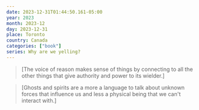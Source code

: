 ```yaml
---
date: 2023-12-31T01:44:50.161-05:00
year: 2023
month: 2023-12
day: 2023-12-31
place: Toronto
country: Canada
categories: ["book"]
series: Why are we yelling?
---
```

> [The voice of reason makes sense of things by connecting to all the other things that give authority and power to its wielder.]

> [Ghosts and spirits are a more a language to talk about unknown forces that influence us and less a physical being that we can't interact with.]
